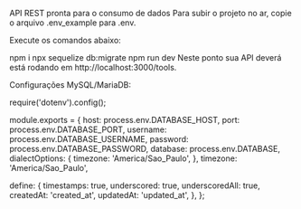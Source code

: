 API REST pronta para o consumo de dados
Para subir o projeto no ar, copie o arquivo .env_example para .env.

Execute os comandos abaixo:

npm i
npx sequelize db:migrate
npm run dev
Neste ponto sua API deverá está rodando em http://localhost:3000/tools.

Configurações MySQL/MariaDB:

require('dotenv').config();

module.exports = {
  host: process.env.DATABASE_HOST,
  port: process.env.DATABASE_PORT,
  username: process.env.DATABASE_USERNAME,
  password: process.env.DATABASE_PASSWORD,
  database: process.env.DATABASE,
  dialectOptions: {
    timezone: 'America/Sao_Paulo',
  },
  timezone: 'America/Sao_Paulo',

  define: {
    timestamps: true,
    underscored: true,
    underscoredAll: true,
    createdAt: 'created_at',
    updatedAt: 'updated_at',
  },
};

